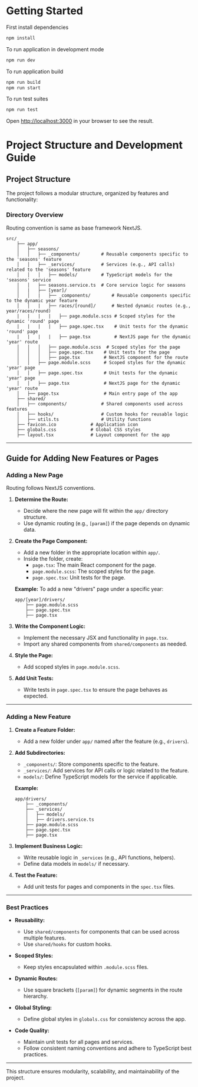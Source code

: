 # Getting Started
First install dependencies
```bash
npm install
```
To run application in development mode
```bash
npm run dev
```
To run application build
```bash
npm run build
npm run start
```
To run test suites 
```bash
npm run test
```

Open [http://localhost:3000](http://localhost:3000) in your browser to see the result.


# Project Structure and Development Guide

## Project Structure

The project follows a modular structure, organized by features and functionality:

### **Directory Overview**
Routing convention is same as base framework NextJS.
```
src/
	├── app/
	│   ├── seasons/
	│   │   ├── _components/        # Reusable components specific to the 'seasons' feature
	│   │   ├── _services/          # Services (e.g., API calls) related to the 'seasons' feature
	│   │   │   ├── models/         # TypeScript models for the 'seasons' service
	│   │   ├── seasons.service.ts  # Core service logic for seasons
	│   |   ├── [year]/
	│   │   |   ├── _components/        # Reusable components specific to the dynamic year feature
	│   │   |   ├── races/[round]/      # Nested dynamic routes (e.g., year/races/round)
	|   |   |   |   ├── page.module.scss # Scoped styles for the dynamic 'round' page
	|   |   |   |   ├── page.spec.tsx    # Unit tests for the dynamic 'round' page
	|   |   |   |   ├── page.tsx         # NextJS page for the dynamic 'year' route
	│   │   │   ├── page.module.scss  # Scoped styles for the page
	│   │   │   ├── page.spec.tsx    # Unit tests for the page
	│   │   │   ├── page.tsx         # NextJS component for the route
	│   │   ├── page.module.scss     # Scoped styles for the dynamic 'year' page
	│   │   ├── page.spec.tsx        # Unit tests for the dynamic 'year' page
	│   │   ├── page.tsx             # NextJS page for the dynamic 'year' route
	│   ├── page.tsx                 # Main entry page of the app
	├── shared/
	│   ├── components/             # Shared components used across features
	│   ├── hooks/                  # Custom hooks for reusable logic
	│   ├── utils.ts                # Utility functions
	├── favicon.ico             # Application icon
	├── globals.css             # Global CSS styles
	├── layout.tsx              # Layout component for the app
``` 

----------

## Guide for Adding New Features or Pages

### **Adding a New Page**
Routing follows NextJS conventions.

1.  **Determine the Route:**
    
    -   Decide where the new page will fit within the `app/` directory structure.
    -   Use dynamic routing (e.g., `[param]`) if the page depends on dynamic data.
2.  **Create the Page Component:**
    
    -   Add a new folder in the appropriate location within `app/`.
    -   Inside the folder, create:
        -   `page.tsx`: The main React component for the page.
        -   `page.module.scss`: The scoped styles for the page.
        -   `page.spec.tsx`: Unit tests for the page.
    
    **Example:** To add a new "drivers" page under a specific year:
    
    
    ```
    app/[year]/drivers/
	    ├── page.module.scss
	    ├── page.spec.tsx
	    ├── page.tsx
    ``` 
    
3.  **Write the Component Logic:**
    
    -   Implement the necessary JSX and functionality in `page.tsx`.
    -   Import any shared components from `shared/components` as needed.
4.  **Style the Page:**
    
    -   Add scoped styles in `page.module.scss`.
5.  **Add Unit Tests:**
    
    -   Write tests in `page.spec.tsx` to ensure the page behaves as expected.

----------

### **Adding a New Feature**

1.  **Create a Feature Folder:**
    
    -   Add a new folder under `app/` named after the feature (e.g., `drivers`).
2.  **Add Subdirectories:**
    
    -   `_components/`: Store components specific to the feature.
    -   `_services/`: Add services for API calls or logic related to the feature.
    -   `models/`: Define TypeScript models for the service if applicable.
    
    **Example:**
    
   
    
    ```
    app/drivers/
	    ├── _components/
	    ├── _services/
	    │   ├── models/
	    │   ├── drivers.service.ts
	    ├── page.module.scss
	    ├── page.spec.tsx
	    ├── page.tsx
    ``` 
    
3.  **Implement Business Logic:**
    
    -   Write reusable logic in `_services` (e.g., API functions, helpers).
    -   Define data models in `models/` if necessary.
4.  **Test the Feature:**
    -   Add unit tests for pages and components in the `spec.tsx` files.

----------

### **Best Practices**

-   **Reusability:**
    
    -   Use `shared/components` for components that can be used across multiple features.
    -   Use `shared/hooks` for custom hooks.
-   **Scoped Styles:**
    
    -   Keep styles encapsulated within `.module.scss` files.
-   **Dynamic Routes:**
    
    -   Use square brackets (`[param]`) for dynamic segments in the route hierarchy.
-   **Global Styling:**
    
    -   Define global styles in `globals.css` for consistency across the app.
-   **Code Quality:**
    
    -   Maintain unit tests for all pages and services.
    -   Follow consistent naming conventions and adhere to TypeScript best practices.

----------

This structure ensures modularity, scalability, and maintainability of the project.